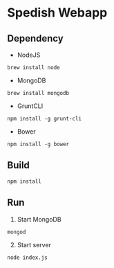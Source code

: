 # Spedish Webapp
## Dependency
- NodeJS  
```
brew install node
```
- MongoDB 
```
brew install mongodb
```
- GruntCLI  
```
npm install -g grunt-cli
```
- Bower  
```
npm install -g bower
```

## Build
```
npm install
```

## Run
1. Start MongoDB
```
mongod
```
2. Start server
```
node index.js
```

